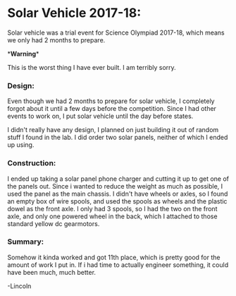 # Solar Vehicle 2017-18:

Solar vehicle was a trial event for Science Olympiad 2017-18, which means we only had 2 months to prepare.

\***Warning**\*

This is the worst thing I have ever built. I am terribly sorry.

### Design:

Even though we had 2 months to prepare for solar vehicle, I completely forgot about it until a few days before the competition. Since I had other events to work on, I put solar vehicle until the day before states.

I didn't really have any design, I planned on just building it out of random stuff I found in the lab. I did order two solar panels, neither of which I ended up using.

### Construction:

I ended up taking a solar panel phone charger and cutting it up to get one of the panels out. Since i wanted to reduce the weight as much as possible, I used the panel as the main chassis. I didn't have wheels or axles, so I found an empty box of wire spools, and used the spools as wheels and the plastic dowel as the front axle. I only had 3 spools, so I had the two on the front axle, and only one powered wheel in the back, which I attached to those standard yellow dc gearmotors.

### Summary:

Somehow it kinda worked and got 11th place, which is pretty good for the amount of work I put in. If i had time to actually engineer something, it could have been much, much better.

-Lincoln

